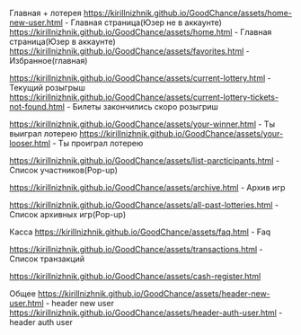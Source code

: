Главная + лотерея
https://kirillnizhnik.github.io/GoodChance/assets/home-new-user.html - Главная страница(Юзер не в аккаунте)
https://kirillnizhnik.github.io/GoodChance/assets/home.html - Главная страница(Юзер в аккаунте)
https://kirillnizhnik.github.io/GoodChance/assets/favorites.html - Избранное(главная)

https://kirillnizhnik.github.io/GoodChance/assets/current-lottery.html - Текущий розыгрыш
https://kirillnizhnik.github.io/GoodChance/assets/current-lottery-tickets-not-found.html - Билеты закончились скоро розыгриш

https://kirillnizhnik.github.io/GoodChance/assets/your-winner.html - Ты выиграл лотерею
https://kirillnizhnik.github.io/GoodChance/assets/your-looser.html - Ты проиграл лотерею

https://kirillnizhnik.github.io/GoodChance/assets/list-parcticipants.html - Cписок участников(Pop-up)

https://kirillnizhnik.github.io/GoodChance/assets/archive.html - Архив игр

https://kirillnizhnik.github.io/GoodChance/assets/all-past-lotteries.html - Cписок архивных игр(Pop-up)


Касса
https://kirillnizhnik.github.io/GoodChance/assets/faq.html - Faq

https://kirillnizhnik.github.io/GoodChance/assets/transactions.html - Cписок транзакций

https://kirillnizhnik.github.io/GoodChance/assets/cash-register.html


Общее
https://kirillnizhnik.github.io/GoodChance/assets/header-new-user.html - header new user
https://kirillnizhnik.github.io/GoodChance/assets/header-auth-user.html - header auth user


